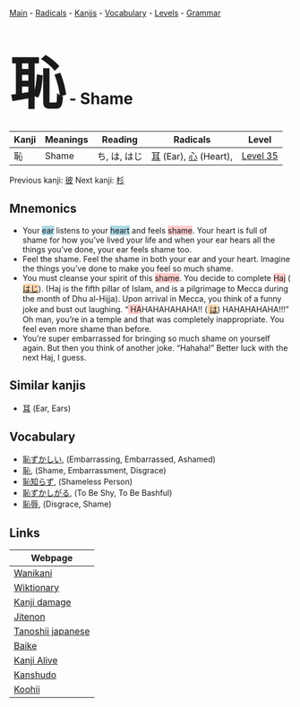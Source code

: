 <style> bigfont {font-size: 100px}</style>
[Main](../index.md) -
[Radicals](../radicals.md) -
[Kanjis](../kanjis.md) -
[Vocabulary](../vocabulary.md) -
[Levels](../levels.md) -
[Grammar](../grammar.md)
# <bigfont> 恥</bigfont> - Shame 

| Kanji | Meanings | Reading | Radicals | Level |
| --- | --- | --- | --- | --- |
| 恥 | Shame | ち, は, はじ | [耳](../radicals/耳.md) (Ear), [心](../radicals/心.md) (Heart),  | [Level 35](../levels/wk_level35.md) |

Previous kanji: [彼](彼.md) Next kanji: [杉](杉.md) 

## Mnemonics
 * Your <span style="background-color:#ADD8E6"> ear</span> listens to your <span style="background-color:#ADD8E6"> heart</span> and feels <span style="background-color:#ffcccb"> shame</span>. Your heart is full of shame for how you’ve lived your life and when your ear hears all the things you’ve done, your ear feels shame too.
* Feel the shame. Feel the shame in both your ear and your heart. Imagine the things you’ve done to make you feel so much shame.
* You must cleanse your spirit of this <span style="background-color:#ffcccb"> shame</span>. You decide to complete <span style="background-color:#ffcccb"> Haj</span> (<span style="background-color:#fed8b1"> [はじ]([は](https://jisho.org/search/は)じ)</span>). (Haj is the fifth pillar of Islam, and is a pilgrimage to Mecca during the month of Dhu al-Hijja). Upon arrival in Mecca, you think of a funny joke and bust out laughing. “<span style="background-color:#ffcccb"> HA</span>HAHAHAHAHA!! (<span style="background-color:#fed8b1"> [は](https://jisho.org/search/は)</span>) HAHAHAHAHA!!!” Oh man, you’re in a temple and that was completely inappropriate. You feel even more shame than before.
* You’re super embarrassed for bringing so much shame on yourself again. But then you think of another joke. “Hahaha!” Better luck with the next Haj, I guess.


## Similar kanjis
 * [耳](耳.md) (Ear, Ears)


## Vocabulary
 * [恥ずかしい](../vocabulary/恥.md), (Embarrassing, Embarrassed, Ashamed)
* [恥](../vocabulary/恥.md), (Shame, Embarrassment, Disgrace)
* [恥知らず](../vocabulary/恥.md), (Shameless Person)
* [恥ずかしがる](../vocabulary/恥.md), (To Be Shy, To Be Bashful)
* [恥辱](../vocabulary/恥.md), (Disgrace, Shame)



## Links 

| Webpage |
| --- |
| [Wanikani          ](https://www.wanikani.com/kanji/恥) |
| [Wiktionary        ](https://en.wiktionary.org/wiki/恥) |
| [Kanji damage      ](http://www.kanjidamage.com/kanji/search?utf8=✓&q=恥) |
| [Jitenon           ](https://jitenon.com/kanji/恥) |
| [Tanoshii japanese ](https://www.tanoshiijapanese.com/dictionary/kanji.cfm?k=恥) |
| [Baike             ](https://baike.baidu.com/item/恥) |
| [Kanji Alive       ](https://app.kanjialive.com/恥) |
| [Kanshudo          ](https://www.kanshudo.com/searchmn?q=恥) |
| [Koohii            ](https://kanji.koohii.com/study/kanji/恥) |
